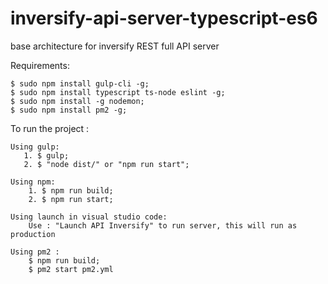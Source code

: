 # inversify-api-server-typescript-es6
base architecture for inversify REST full API server

Requirements:

    $ sudo npm install gulp-cli -g;
    $ sudo npm install typescript ts-node eslint -g;
    $ sudo npm install -g nodemon;
    $ sudo npm install pm2 -g;

To run the project :

    Using gulp:
       1. $ gulp;
       2. $ "node dist/" or "npm run start";
    
    Using npm:
        1. $ npm run build;
        2. $ npm run start;

    Using launch in visual studio code:
        Use : "Launch API Inversify" to run server, this will run as production
    
    Using pm2 :
        $ npm run build;
        $ pm2 start pm2.yml
